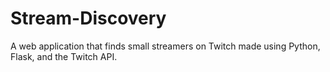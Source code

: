 # Stream-Discovery
A web application that finds small streamers on Twitch made using Python, Flask, and the Twitch API.
